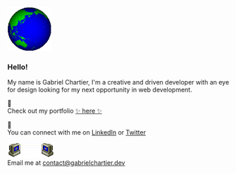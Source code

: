 ![Spinning Globe gif](https://github.com/gchartier/gchartier/blob/master/earth.gif)
### Hello!
My name is Gabriel Chartier, I'm a creative and driven developer with an eye for design looking for my next opportunity in web development.

📌  
Check out my portfolio [✨ here ✨](https://gabrielchartier.dev/)

🔗  
You can connect with me on [LinkedIn](https://www.linkedin.com/in/gabriel-chartier/) or [Twitter](https://twitter.com/GabeWebDev)

![Email gif](https://github.com/gchartier/gchartier/blob/master/email.gif)  
Email me at contact@gabrielchartier.dev   
